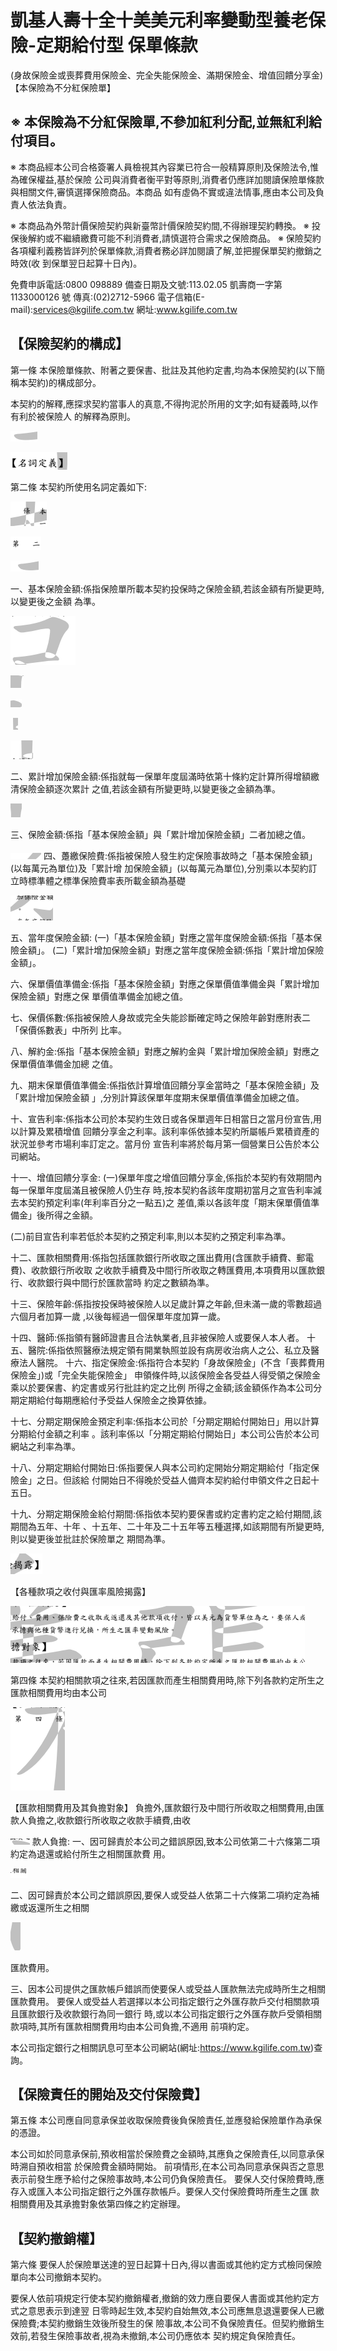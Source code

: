 # 凱基人壽十全十美美元利率變動型養老保險-定期給付型 保單條款

(身故保險金或喪葬費用保險金、完全失能保險金、滿期保險金、增值回饋分享金)
【本保險為不分紅保險單】

## ※ 本保險為不分紅保險單,不參加紅利分配,並無紅利給付項目。

※ 本商品經本公司合格簽署人員檢視其內容業已符合一般精算原則及保險法令,惟為確保權益,基於保險 公司與消費者衡平對等原則,消費者仍應詳加閱讀保險單條款與相關文件,審慎選擇保險商品。本商品 如有虛偽不實或違法情事,應由本公司及負責人依法負責。

※ 本商品為外幣計價保險契約與新臺幣計價保險契約間,不得辦理契約轉換。 ※ 投保後解約或不繼續繳費可能不利消費者,請慎選符合需求之保險商品。 ※ 保險契約各項權利義務皆詳列於保單條款,消費者務必詳加閱讀了解,並把握保單契約撤銷之時效(收 到保單翌日起算十日內)。

免費申訴電話:0800 098889 備查日期及文號:113.02.05 凱壽商一字第 1133000126 號 傳真:(02)2712-5966 電子信箱(E-mail):services@kgilife.com.tw 網址:www.kgilife.com.tw

## 【保險契約的構成】

第一條 本保險單條款、附著之要保書、批註及其他約定書,均為本保險契約(以下簡稱本契約)的構成部分。

本契約的解釋,應探求契約當事人的真意,不得拘泥於所用的文字;如有疑義時,以作有利於被保險人 的解釋為原則。

![0_image_3.png](0_image_3.png)

![0_image_2.png](0_image_2.png)

第二條 本契約所使用名詞定義如下:

![0_image_6.png](0_image_6.png)

![0_image_7.png](0_image_7.png)

![0_image_9.png](0_image_9.png)

一、基本保險金額:係指保險單所載本契約投保時之保險金額,若該金額有所變更時,以變更後之金額 為準。

![0_image_0.png](0_image_0.png)

![0_image_1.png](0_image_1.png)

![0_image_4.png](0_image_4.png)

![0_image_5.png](0_image_5.png)

![0_image_8.png](0_image_8.png)

二、累計增加保險金額:係指就每一保單年度屆滿時依第十條約定計算所得增額繳清保險金額逐次累計 之值,若該金額有所變更時,以變更後之金額為準。

![0_image_10.png](0_image_10.png)

三、保險金額:係指「基本保險金額」與「累計增加保險金額」二者加總之值。

![0_image_11.png](0_image_11.png) 四、躉繳保險費:係指被保險人發生約定保險事故時之「基本保險金額」(以每萬元為單位)及「累計增 加保險金額」(以每萬元為單位),分別乘以本契約訂立時標準體之標準保險費率表所載金額為基礎

![0_image_12.png](0_image_12.png)

五、當年度保險金額:
(一)「基本保險金額」對應之當年度保險金額:係指「基本保險金額」。 (二)「累計增加保險金額」對應之當年度保險金額:係指「累計增加保險金額」。

六、保單價值準備金:係指「基本保險金額」對應之保單價值準備金與「累計增加保險金額」對應之保 單價值準備金加總之值。

七、保價係數:係指被保險人身故或完全失能診斷確定時之保險年齡對應附表二「保價係數表」中所列 比率。

八、解約金:係指「基本保險金額」對應之解約金與「累計增加保險金額」對應之保單價值準備金加總 之值。

九、期末保單價值準備金:係指依計算增值回饋分享金當時之「基本保險金額」及「累計增加保險金額
」,分別計算該保單年度期末保單價值準備金加總之值。

十、宣告利率:係指本公司於本契約生效日或各保單週年日相當日之當月份宣告,用以計算及累積增值 回饋分享金之利率。該利率係依據本契約所屬帳戶累積資產的狀況並參考市場利率訂定之。當月份 宣告利率將於每月第一個營業日公告於本公司網站。

十一、增值回饋分享金:
(一)保單年度之增值回饋分享金,係指於本契約有效期間內每一保單年度屆滿且被保險人仍生存 時,按本契約各該年度期初當月之宣告利率減去本契約預定利率(年利率百分之一點五)之 差值,乘以各該年度「期末保單價值準備金」後所得之金額。

(二)前目宣告利率若低於本契約之預定利率,則以本契約之預定利率為準。

十二、匯款相關費用:係指包括匯款銀行所收取之匯出費用(含匯款手續費、郵電費)、收款銀行所收取 之收款手續費及中間行所收取之轉匯費用,本項費用以匯款銀行、收款銀行與中間行於匯款當時 約定之數額為準。

十三、保險年齡:係指按投保時被保險人以足歲計算之年齡,但未滿一歲的零數超過六個月者加算一歲
,以後每經過一個保單年度加算一歲。

十四、醫師:係指領有醫師證書且合法執業者,且非被保險人或要保人本人者。 十五、醫院:係指依照醫療法規定領有開業執照並設有病房收治病人之公、私立及醫療法人醫院。 十六、指定保險金:係指符合本契約「身故保險金」(不含「喪葬費用保險金」)或「完全失能保險金」
申領條件時,以該保險金各受益人得受領之保險金乘以於要保書、約定書或另行批註約定之比例 所得之金額;該金額係作為本公司分期定期給付每期應給付予受益人保險金之換算依據。

十七、分期定期保險金預定利率:係指本公司於「分期定期給付開始日」用以計算分期給付金額之利率
。該利率係以「分期定期給付開始日」本公司公告於本公司網站之利率為準。

十八、分期定期給付開始日:係指要保人與本公司約定開始分期定期給付「指定保險金」之日。但該給 付開始日不得晚於受益人備齊本契約給付申領文件之日起十五日。

十九、分期定期保險金給付期間:係指依本契約要保書或約定書約定之給付期間,該期間為五年、十年
、十五年、二十年及二十五年等五種選擇,如該期間有所變更時,則以變更後並批註於保險單之 期間為準。

![1_image_0.png](1_image_0.png)

【各種款項之收付與匯率風險揭露】

![1_image_1.png](1_image_1.png)

第四條 本契約相關款項之往來,若因匯款而產生相關費用時,除下列各款約定所生之匯款相關費用均由本公司

![1_image_2.png](1_image_2.png)

【匯款相關費用及其負擔對象】
負擔外,匯款銀行及中間行所收取之相關費用,由匯款人負擔之,收款銀行所收取之收款手續費,由收

![1_image_4.png](1_image_4.png) 款人負擔: 一、因可歸責於本公司之錯誤原因,致本公司依第二十六條第二項約定為退還或給付所生之相關匯款費 用。

![1_image_3.png](1_image_3.png)

二、因可歸責於本公司之錯誤原因,要保人或受益人依第二十六條第二項約定為補繳或返還所生之相關

![1_image_5.png](1_image_5.png)

匯款費用。

三、因本公司提供之匯款帳戶錯誤而使要保人或受益人匯款無法完成時所生之相關匯款費用。 要保人或受益人若選擇以本公司指定銀行之外匯存款戶交付相關款項且匯款銀行及收款銀行為同一銀行 時,或以本公司指定銀行之外匯存款戶受領相關款項時,其所有匯款相關費用均由本公司負擔,不適用 前項約定。

本公司指定銀行之相關訊息可至本公司網站(網址:https://www.kgilife.com.tw)查詢。

## 【保險責任的開始及交付保險費】

第五條 本公司應自同意承保並收取保險費後負保險責任,並應發給保險單作為承保的憑證。

本公司如於同意承保前,預收相當於保險費之金額時,其應負之保險責任,以同意承保時溯自預收相當 於保險費金額時開始。 前項情形,在本公司為同意承保與否之意思表示前發生應予給付之保險事故時,本公司仍負保險責任。 要保人交付保險費時,應存入或匯入本公司指定銀行之外匯存款帳戶。要保人交付保險費時所產生之匯 款相關費用及其承擔對象依第四條之約定辦理。

## 【契約撤銷權】

第六條 要保人於保險單送達的翌日起算十日內,得以書面或其他約定方式檢同保險單向本公司撤銷本契約。

要保人依前項規定行使本契約撤銷權者,撤銷的效力應自要保人書面或其他約定方式之意思表示到達翌 日零時起生效,本契約自始無效,本公司應無息退還要保人已繳保險費;本契約撤銷生效後所發生的保 險事故,本公司不負保險責任。但契約撤銷生效前,若發生保險事故者,視為未撤銷,本公司仍應依本 契約規定負保險責任。